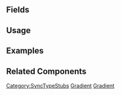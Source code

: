 <languages></languages> <translate>

## Fields

## Usage

## Examples

## Related Components

</translate>

[Category:SyncTypeStubs](Category:SyncTypeStubs "wikilink")
[Gradient](Category:SyncTypes{{#translation:}} "wikilink")
[Gradient](Category:SyncTypes:Uncategorized{{#translation:}} "wikilink")